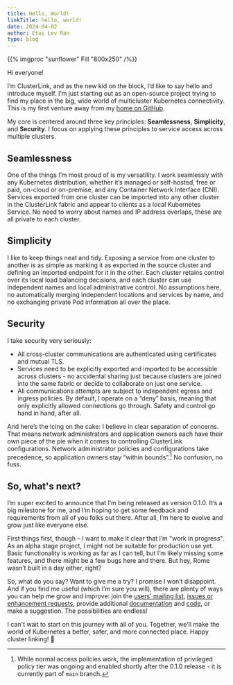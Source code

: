 ```yaml
---
title: Hello, World!
linkTitle: hello, world!
date: 2024-04-02
author: Etai Lev Ran
type: blog
---
```


{{% imgproc "sunflower" Fill "800x250" /%}}

Hi everyone!

I’m ClusterLink, and as the new kid on the block, I’d like to
 say hello and introduce myself. I’m just starting out as an open-source
 project trying to find my place in the big, wide world of multicluster
 Kubernetes connectivity. This is my first venture away from
 my [home on GitHub][].

My core is centered around three key principles: **Seamlessness**, **Simplicity**,
 and **Security**. I focus on applying these principles to service access across
 multiple clusters.

## Seamlessness

One of the things I’m most proud of is my versatility. I work seamlessly with any
 Kubernetes distribution, whether it’s managed or self-hosted, free or paid, on-cloud
 or on-premise, and any Container Network Interface (CNI). Services exported from one
 cluster can be imported into any other cluster in the ClusterLink fabric and appear
 to clients as a local Kubernetes Service. No need to worry about names and IP address
 overlaps, these are all private to each cluster.

## Simplicity

I like to keep things neat and tidy. Exposing a service from one cluster to another
 is as simple as marking it as exported in the source cluster and defining an imported
 endpoint for it in the other. Each cluster retains control over its local load balancing
 decisions, and each cluster can use independent names and local administrative control.
 No assumptions here, no automatically merging independent locations and services by name,
 and no exchanging private Pod information all over the place.

## Security

I take security very seriously:

- All cross-cluster communications are authenticated using certificates and mutual TLS.
- Services need to be explicitly exported and imported to be accessible across
 clusters - no accidental sharing just because clusters are joined into the same fabric
 or decide to collaborate on just one service.
- All communications attempts are subject to independent egress and ingress policies.
 By default, I operate on a “deny” basis, meaning that only explicitly allowed connections
 go through. Safety and control go hand in hand, after all.

And here’s the icing on the cake: I believe in clear separation of concerns. That means
 network administrators and application owners each have their own piece of the pie
 when it comes to controlling ClusterLink configurations. Network administrator policies
 and configurations take precedence, so application owners stay “within bounds”.[^1]
 No confusion, no fuss.

## So, what's next?

I’m super excited to announce that I’m being released as version 0.1.0.
 It’s a big milestone for me, and I’m hoping to get some feedback and
 requirements from all of you folks out there. After all, I’m here
 to evolve and grow just like everyone else.

First things first, though – I want to make it clear that I’m "work in progress".
 As an alpha stage project, I might not be suitable for production use yet. Basic
 functionality is working as far as I can tell, but I’m likely missing some features,
 and there might be a few bugs here and there. But hey, Rome wasn’t built in a day
 either, right?

So, what do you say? Want to give me a try? I promise I won’t disappoint.
 And if you find me useful (which I’m sure you will), there are plenty of
 ways you can help me grow and improve: join the [users' mailing list][],
 [issues or enhancement requests][], provide additional [documentation][]
 and [code][], or make a suggestion. The possibilities are endless!

I can't wait to start on this journey with all of you. Together, we'll make
 the world of Kubernetes a better, safer, and more connected place.
 Happy cluster linking! 🚀

[^1]: While normal access policies work, the implementation of privileged policy tier
was ongoing and enabled shortly after the 0.1.0 release - it is currently part of `main` branch.

[home on GitHub]: https://github.com/clusterlink-net/clusterlink
[users' mailing list]: https://groups.google.com/g/clusterlink-users
[issues or enhancement requests]: https://github.com/clusterlink-net/clusterlink/issues
[documentation]: https://github.com/clusterlink-net/clusterlink/tree/main/website
[code]: https://github.com/clusterlink-net/clusterlink
